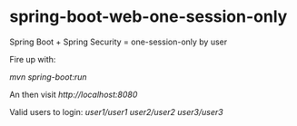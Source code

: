 # spring-boot-web-one-session-only
Spring Boot + Spring Security = one-session-only by user

Fire up with:

*mvn spring-boot:run*

An then visit *http://localhost:8080*

Valid users to login:   *user1/user1* *user2/user2*  *user3/user3*


